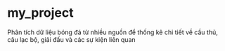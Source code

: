 # my_project
Phân tích dữ liệu bóng đá từ nhiều nguồn để thống kê chi tiết về cầu thủ, câu lạc bộ, giải đấu và các sự kiện liên quan
